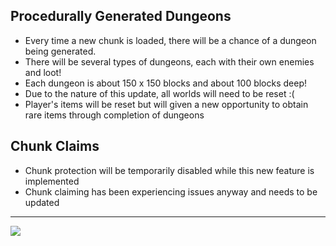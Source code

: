 ## Procedurally Generated Dungeons
- Every time a new chunk is loaded, there will be a chance of a dungeon being generated.
- There will be several types of dungeons, each with their own enemies and loot!
- Each dungeon is about 150 x 150 blocks and about 100 blocks deep!
- Due to the nature of this update, all worlds will need to be reset :(
- Player's items will be reset but will given a new opportunity to obtain rare items through completion of dungeons

## Chunk Claims
- Chunk protection will be temporarily disabled while this new feature is implemented
- Chunk claiming has been experiencing issues anyway and needs to be updated

***

![](https://crawl-survival.com/assets/dungeon.png)